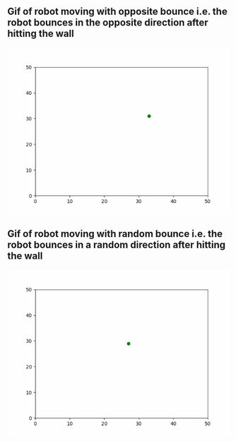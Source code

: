 ## Gif of robot moving with opposite bounce i.e. the robot bounces in the opposite direction after hitting the wall
![Opposite bounce gif](robot-particle-opposite-bounce.gif)

## Gif of robot moving with random bounce i.e. the robot bounces in a random direction after hitting the wall
![Random bounce gif](robot-particle-random-bounce.gif)